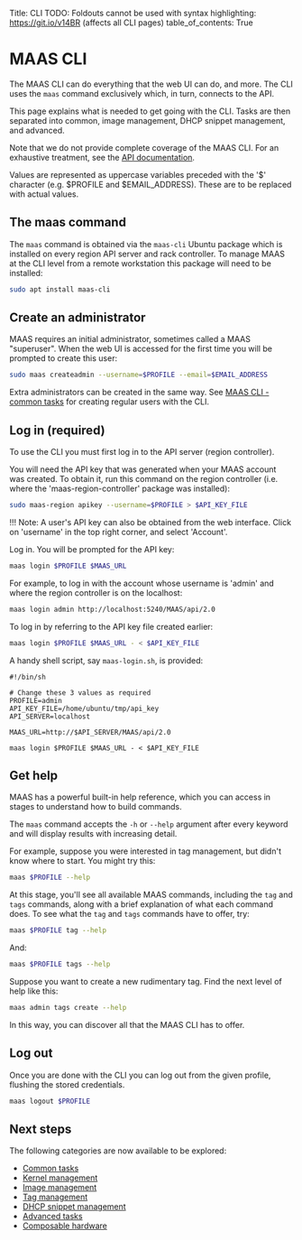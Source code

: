 Title: CLI
TODO:  Foldouts cannot be used with syntax highlighting: https://git.io/v14BR (affects all CLI pages)
table_of_contents: True


# MAAS CLI

The MAAS CLI can do everything that the web UI can do, and more. The CLI uses
the `maas` command exclusively which, in turn, connects to the API.

This page explains what is needed to get going with the CLI. Tasks are then
separated into common, image management, DHCP snippet management, and advanced.

Note that we do not provide complete coverage of the MAAS CLI. For an
exhaustive treatment, see the [API documentation][api].

Values are represented as uppercase variables preceded with the '$' character
(e.g. $PROFILE and $EMAIL_ADDRESS). These are to be replaced with actual
values.


## The maas command

The `maas` command is obtained via the `maas-cli` Ubuntu package which is
installed on every region API server and rack controller. To manage MAAS at the
CLI level from a remote workstation this package will need to be installed:

```bash
sudo apt install maas-cli
```


## Create an administrator

MAAS requires an initial administrator, sometimes called a MAAS "superuser".
When the web UI is accessed for the first time you will be prompted to create
this user:

```bash
sudo maas createadmin --username=$PROFILE --email=$EMAIL_ADDRESS
```

Extra administrators can be created in the same way. See
[MAAS CLI - common tasks][cli-create-regular-user] for creating regular users
with the CLI.


## Log in (required)

To use the CLI you must first log in to the API server (region controller).

You will need the API key that was generated when your MAAS account was
created. To obtain it, run this command on the region controller (i.e. where
the 'maas-region-controller' package was installed):

```bash
sudo maas-region apikey --username=$PROFILE > $API_KEY_FILE
```

!!! Note: 
    A user's API key can also be obtained from the web interface. Click
    on 'username' in the top right corner, and select 'Account'.

Log in. You will be prompted for the API key:

```bash
maas login $PROFILE $MAAS_URL
```

For example, to log in with the account whose username is 'admin' and where
the region controller is on the localhost:

```bash
maas login admin http://localhost:5240/MAAS/api/2.0
```

To log in by referring to the API key file created earlier:

```bash
maas login $PROFILE $MAAS_URL - < $API_KEY_FILE
```

A handy shell script, say `maas-login.sh`, is provided:

```no-highlight
#!/bin/sh

# Change these 3 values as required 
PROFILE=admin
API_KEY_FILE=/home/ubuntu/tmp/api_key
API_SERVER=localhost

MAAS_URL=http://$API_SERVER/MAAS/api/2.0

maas login $PROFILE $MAAS_URL - < $API_KEY_FILE
```


## Get help

MAAS has a powerful built-in help reference, which you can access in stages to
understand how to build commands.

The `maas` command accepts the `-h` or `--help` argument after every keyword and
will display results with increasing detail.

For example, suppose you were interested in tag management, but didn't know
where to start. You might try this:

```bash
maas $PROFILE --help
```

At this stage, you'll see all available MAAS commands, including the `tag` and
`tags` commands, along with a brief explanation of what each command does. To
see what the `tag` and `tags` commands have to offer, try:

```bash
maas $PROFILE tag --help
```

And:

```bash
maas $PROFILE tags --help
```

Suppose you want to create a new rudimentary tag. Find the next level of help
like this:

```bash
maas admin tags create --help
```

In this way, you can discover all that the MAAS CLI has to offer.

## Log out

Once you are done with the CLI you can log out from the given profile, flushing
the stored credentials.

```bash
maas logout $PROFILE
```


## Next steps

The following categories are now available to be explored:

- [Common tasks][cli-common]
- [Kernel management][cli-kernels]
- [Image management][cli-images]
- [Tag management][cli-tags]
- [DHCP snippet management][cli-snippets]
- [Advanced tasks][cli-advanced]
- [Composable hardware][cli-comp-hw]


<!-- LINKS -->

[api]: api.md
[cli-create-regular-user]: manage-cli-common.md#create-a-regular-user
[cli-common]: manage-cli-common.md
[cli-kernels]: manage-cli-kernels.md
[cli-images]: manage-cli-images.md
[cli-tags]: manage-cli-tags.md
[cli-snippets]: manage-cli-dhcp-snippets.md
[cli-advanced]: manage-cli-advanced.md
[cli-comp-hw]: manage-cli-comp-hw.md
